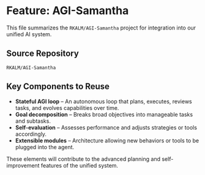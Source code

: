 # Feature: AGI-Samantha

This file summarizes the `RKALM/AGI-Samantha` project for integration into our unified AI system.

## Source Repository
`RKALM/AGI-Samantha`

## Key Components to Reuse

- **Stateful AGI loop** – An autonomous loop that plans, executes, reviews tasks, and evolves capabilities over time.
- **Goal decomposition** – Breaks broad objectives into manageable tasks and subtasks.
- **Self-evaluation** – Assesses performance and adjusts strategies or tools accordingly.
- **Extensible modules** – Architecture allowing new behaviors or tools to be plugged into the agent.

These elements will contribute to the advanced planning and self-improvement features of the unified system.
